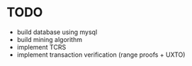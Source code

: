 # TODO
- build database using mysql
- build mining algorithm
- implement TCRS
- implement transaction verification (range proofs + UXTO)